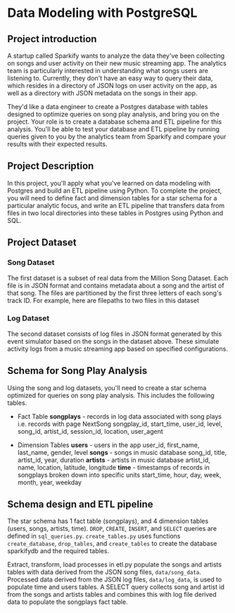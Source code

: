 # Data Modeling with PostgreSQL

## Project introduction
A startup called Sparkify wants to analyze the data they've been collecting on songs and user activity on their new music streaming app. The analytics team is particularly interested in understanding what songs users are listening to. Currently, they don't have an easy way to query their data, which resides in a directory of JSON logs on user activity on the app, as well as a directory with JSON metadata on the songs in their app.

They'd like a data engineer to create a Postgres database with tables designed to optimize queries on song play analysis, and bring you on the project. Your role is to create a database schema and ETL pipeline for this analysis. You'll be able to test your database and ETL pipeline by running queries given to you by the analytics team from Sparkify and compare your results with their expected results.

## Project Description
In this project, you'll apply what you've learned on data modeling with Postgres and build an ETL pipeline using Python. To complete the project, you will need to define fact and dimension tables for a star schema for a particular analytic focus, and write an ETL pipeline that transfers data from files in two local directories into these tables in Postgres using Python and SQL.

## Project Dataset

### Song Dataset
The first dataset is a subset of real data from the Million Song Dataset. Each file is in JSON format and contains metadata about a song and the artist of that song. The files are partitioned by the first three letters of each song's track ID. For example, here are filepaths to two files in this dataset

### Log Dataset
The second dataset consists of log files in JSON format generated by this event simulator based on the songs in the dataset above. These simulate activity logs from a music streaming app based on specified configurations.

## Schema for Song Play Analysis
Using the song and log datasets, you'll need to create a star schema optimized for queries on song play analysis. This includes the following tables.

* Fact Table
**songplays** - records in log data associated with song plays i.e. records with page NextSong
songplay_id, start_time, user_id, level, song_id, artist_id, session_id, location, user_agent

* Dimension Tables
**users** - users in the app
user_id, first_name, last_name, gender, level
**songs** - songs in music database
song_id, title, artist_id, year, duration
**artists** - artists in music database
artist_id, name, location, latitude, longitude
**time** - timestamps of records in songplays broken down into specific units
start_time, hour, day, week, month, year, weekday

## Schema design and ETL pipeline
The star schema has 1 fact table (songplays), and 4 dimension tables (users, songs, artists, time). ```DROP```, ```CREATE```, ```INSERT```, and ```SELECT``` queries are defined in ```sql_queries.py```. ```create_tables.py``` uses functions ```create_database```, ```drop_tables```, and ```create_tables``` to create the database sparkifydb and the required tables.

Extract, transform, load processes in etl.py populate the songs and artists tables with data derived from the JSON song files, ```data/song_data```. Processed data derived from the JSON log files, ```data/log_data```, is used to populate time and users tables. A SELECT query collects song and artist id from the songs and artists tables and combines this with log file derived data to populate the songplays fact table.